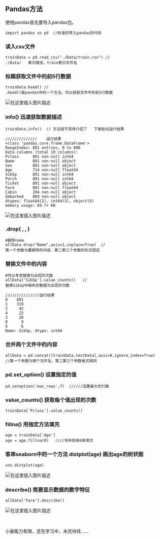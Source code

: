 ## Pandas方法
使用pandas首先要导入pandas包。

```
import pandas as pd  //标准的导入pandas的代码
```


### 读入csv文件
```
trainData = pd.read_csv("./Data/train.csv") //
./Data/   表示路径，train表示文件名
```
### 标题获取文件中的前5行数据

```
trainData.head() //
.head()是pandas中的一个方法，可以获取文件中的前5行数据
```
![在这里插入图片描述](https://img-blog.csdnimg.cn/20190521193906796.png?x-oss-process=image/watermark,type_ZmFuZ3poZW5naGVpdGk,shadow_10,text_aHR0cHM6Ly9ibG9nLmNzZG4ubmV0L3dlaXhpbl80Mzg5NTQ4Mg==,size_16,color_FFFFFF,t_70)
### info() 迅速获取数据描述

```
trainData.info()  // 方法就不具体介绍了   下面给出运行结果

//////////////    运行结果
<class 'pandas.core.frame.DataFrame'>
RangeIndex: 891 entries, 0 to 890
Data columns (total 10 columns):
Pclass      891 non-null int64
Name        891 non-null object
Sex         891 non-null object
Age         714 non-null float64
SibSp       891 non-null int64
Parch       891 non-null int64
Ticket      891 non-null object
Fare        891 non-null float64
Cabin       204 non-null object
Embarked    889 non-null object
dtypes: float64(2), int64(3), object(5)
memory usage: 69.7+ KB
```

![在这里插入图片描述](https://img-blog.csdnimg.cn/20190915110156432.PNG?x-oss-process=image/watermark,type_ZmFuZ3poZW5naGVpdGk,shadow_10,text_aHR0cHM6Ly9ibG9nLmNzZG4ubmV0L3dlaXhpbl80Mzg5NTQ4Mg==,size_16,color_FFFFFF,t_70)
### .drop( , , )
```
#删除name
allData.drop("Name",axis=1,inplace=True)  //
第一个参数为要删除的内容，第二第三个参数的形式固定
```
### 替换文件中的内容

```
#可以考虑替换为出现的次数
allData['SibSp'].value_counts()   // 
替换SibSp中缺失的数据为出现的次数

///////////////运行结果
0    891
1    319
2     42
4     22
3     20
8      9
5      6
Name: SibSp, dtype: int64
```
### 合并两个文件中的内容

```
allData = pd.concat([trainData,testData],axis=0,ignore_index=True)  
//第一个参数为两个文件名，第二第三个参数格式相同
```

###  pd.set_option() 设置指定的值

	pd.setoption('max_rows',7)  //////设置最大的行数


###  value_counts()   获取每个值出现的次数
	trainData['Pclass'].value_counts()

###  fillna()   用指定方法填充

	age = trainData['Age']
	age = age.fillna(0)   ////将年龄用0来填充

###  客串seaborn中的一个方法  distplot(age)  画出age的树状图

	sns.distplot(age)

![在这里插入图片描述](https://img-blog.csdnimg.cn/20190915112502222.PNG?x-oss-process=image/watermark,type_ZmFuZ3poZW5naGVpdGk,shadow_10,text_aHR0cHM6Ly9ibG9nLmNzZG4ubmV0L3dlaXhpbl80Mzg5NTQ4Mg==,size_16,color_FFFFFF,t_70)

###  describe()  简要显示数据的数字特征

	allData['Fare'].describe()

![在这里插入图片描述](https://img-blog.csdnimg.cn/20190915113352696.PNG?x-oss-process=image/watermark,type_ZmFuZ3poZW5naGVpdGk,shadow_10,text_aHR0cHM6Ly9ibG9nLmNzZG4ubmV0L3dlaXhpbl80Mzg5NTQ4Mg==,size_16,color_FFFFFF,t_70)

​	

小豪能力有限，还在学习中，未完待续……
